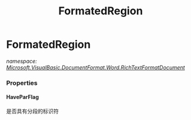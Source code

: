 ﻿---
title: FormatedRegion
---

# FormatedRegion
_namespace: [Microsoft.VisualBasic.DocumentFormat.Word.RichTextFormatDocument](N-Microsoft.VisualBasic.DocumentFormat.Word.RichTextFormatDocument.html)_






### Properties

#### HaveParFlag
是否具有分段的标识符
